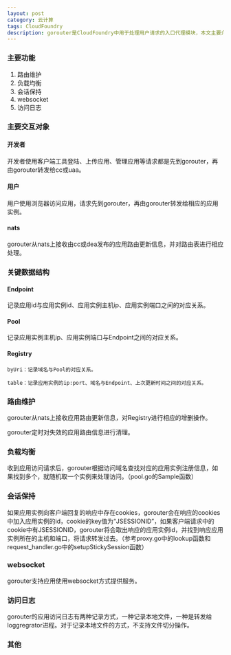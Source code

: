 ```yaml
---
layout: post
category: 云计算
tags: CloudFoundry
description: gorouter是CloudFoundry中用于处理用户请求的入口代理模块，本文主要介绍如何gorouter的主要功能和部分实现细节。
---
```


### 主要功能
  1. 路由维护
  2. 负载均衡
  3. 会话保持
  4. websocket
  4. 访问日志

### 主要交互对象

#### 开发者

开发者使用客户端工具登陆、上传应用、管理应用等请求都是先到gorouter，再由gorouter转发给cc或uaa。

#### 用户

用户使用浏览器访问应用，请求先到gorouter，再由gorouter转发给相应的应用实例。

#### nats

gorouter从nats上接收由cc或dea发布的应用路由更新信息，并对路由表进行相应处理。

### 关键数据结构

#### Endpoint

记录应用id与应用实例id、应用实例主机ip、应用实例端口之间的对应关系。

#### Pool

记录应用实例主机ip、应用实例端口与Endpoint之间的对应关系。

#### Registry

	byUri：记录域名与Pool的对应关系。

	table：记录应用实例的ip:port、域名与Endpoint、上次更新时间之间的对应关系。


### 路由维护

gorouter从nats上接收应用路由更新信息，对Registry进行相应的增删操作。

gorouter定时对失效的应用路由信息进行清理。

### 负载均衡

收到应用访问请求后，gorouter根据访问域名查找对应的应用实例注册信息，如果找到多个，就随机取一个实例来处理访问。（pool.go的Sample函数）
	
### 会话保持

如果应用实例向客户端回复的响应中存在cookies，gorouter会在响应的cookies中加入应用实例的id，cookie的key值为“JSESSIONID”，如果客户端请求中的cookie中有JSESSIONID，gorouter将会取出响应的应用实例id，并找到响应应用实例所在的主机和端口，将请求转发过去。（参考proxy.go中的lookup函数和request_handler.go中的setupStickySession函数）

### websocket

gorouter支持应用使用websocket方式提供服务。

### 访问日志

gorouter的应用访问日志有两种记录方式，一种记录本地文件，一种是转发给loggregrator进程。对于记录本地文件的方式，不支持文件切分操作。

### 其他


	
